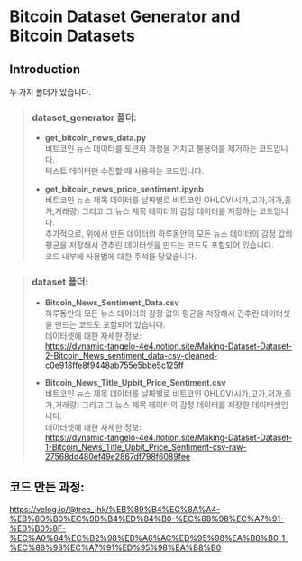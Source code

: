 # **Bitcoin Dataset Generator and Bitcoin Datasets**

## **Introduction**
두 가지 폴더가 있습니다.  
>### **dataset_generator 폴더:**  
>- **get_bitcoin_news_data.py**  
비트코인 뉴스 데이터를 토큰화 과정을 거치고 불용어를 제거하는 코드입니다.  
텍스트 데이터만 수집할 때 사용하는 코드입니다.
>
>- **get_bitcoin_news_price_sentiment.ipynb**  
비트코인 뉴스 제목 데이터를 날짜별로 비트코인 OHLCV(시가,고가,저가,종가,거래량) 그리고 그 뉴스 제목 데이터의 감정 데이터를 저장하는 코드입니다.  
추가적으로, 위에서 만든 데이터의 하루동안의 모든 뉴스 데이터의 감정 값의 평균을 저장해서 간추린 데이터셋을 만드는 코드도 포함되어 있습니다.  
코드 내부에 사용법에 대한 주석을 달았습니다.  
   
>### **dataset 폴더:**
>- **Bitcoin_News_Sentiment_Data.csv**  
하루동안의 모든 뉴스 데이터의 감정 값의 평균을 저장해서 간추린 데이터셋을 만드는 코드도 포함되어 있습니다.  
데이터셋에 대한 자세한 정보:  
https://dynamic-tangelo-4e4.notion.site/Making-Dataset-Dataset-2-Bitcoin_News_sentiment_data-csv-cleaned-c0e918ffe8f9448ab755e5bbe5c125ff  
>
>
>- **Bitcoin_News_Title_Upbit_Price_Sentiment.csv**  
비트코인 뉴스 제목 데이터를 날짜별로 비트코인 OHLCV(시가,고가,저가,종가,거래량) 그리고 그 뉴스 제목 데이터의 감정 데이터를 저장한 데이터셋입니다.  
데이터셋에 대한 자세한 정보:  
https://dynamic-tangelo-4e4.notion.site/Making-Dataset-Dataset-1-Bitcoin_News_Title_Upbit_Price_Sentiment-csv-raw-27568dd480ef49e2867df798f6089fee


## **코드 만든 과정:**
https://velog.io/@tree_jhk/%EB%89%B4%EC%8A%A4-%EB%8D%B0%EC%9D%B4%ED%84%B0-%EC%88%98%EC%A7%91-%EB%B0%8F-%EC%A0%84%EC%B2%98%EB%A6%AC%ED%95%98%EA%B8%B0-1-%EC%88%98%EC%A7%91%ED%95%98%EA%B8%B0